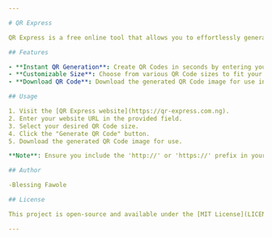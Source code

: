 ```yaml
---

# QR Express

QR Express is a free online tool that allows you to effortlessly generate QR Codes for your website. These QR Codes enable smartphone users to quickly and easily access your website by simply scanning the code.

## Features

- **Instant QR Generation**: Create QR Codes in seconds by entering your website URL.
- **Customizable Size**: Choose from various QR Code sizes to fit your needs.
- **Download QR Code**: Download the generated QR Code image for use in your projects.

## Usage

1. Visit the [QR Express website](https://qr-express.com.ng).
2. Enter your website URL in the provided field.
3. Select your desired QR Code size.
4. Click the "Generate QR Code" button.
5. Download the generated QR Code image for use.

**Note**: Ensure you include the 'http://' or 'https://' prefix in your URL for accurate QR code generation.

## Author

-Blessing Fawole 

## License

This project is open-source and available under the [MIT License](LICENSE).

---
```

